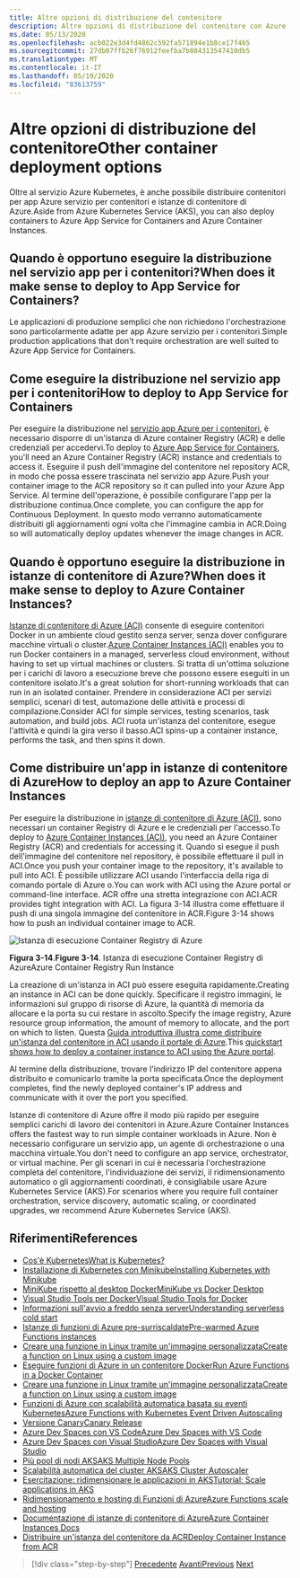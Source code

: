 ```yaml
---
title: Altre opzioni di distribuzione del contenitore
description: Altre opzioni di distribuzione del contenitore con Azure
ms.date: 05/13/2020
ms.openlocfilehash: acb022e3d4fd4862c592fa571894e1b8ce17f465
ms.sourcegitcommit: 27db07ffb26f76912feefba7b884313547410db5
ms.translationtype: MT
ms.contentlocale: it-IT
ms.lasthandoff: 05/19/2020
ms.locfileid: "83613759"
---
```

# <a name="other-container-deployment-options"></a><span data-ttu-id="97d55-103">Altre opzioni di distribuzione del contenitore</span><span class="sxs-lookup"><span data-stu-id="97d55-103">Other container deployment options</span></span>

<span data-ttu-id="97d55-104">Oltre al servizio Azure Kubernetes, è anche possibile distribuire contenitori per app Azure servizio per contenitori e istanze di contenitore di Azure.</span><span class="sxs-lookup"><span data-stu-id="97d55-104">Aside from Azure Kubernetes Service (AKS), you can also deploy containers to Azure App Service for Containers and Azure Container Instances.</span></span>

## <a name="when-does-it-make-sense-to-deploy-to-app-service-for-containers"></a><span data-ttu-id="97d55-105">Quando è opportuno eseguire la distribuzione nel servizio app per i contenitori?</span><span class="sxs-lookup"><span data-stu-id="97d55-105">When does it make sense to deploy to App Service for Containers?</span></span>

<span data-ttu-id="97d55-106">Le applicazioni di produzione semplici che non richiedono l'orchestrazione sono particolarmente adatte per app Azure servizio per i contenitori.</span><span class="sxs-lookup"><span data-stu-id="97d55-106">Simple production applications that don't require orchestration are well suited to Azure App Service for Containers.</span></span>

## <a name="how-to-deploy-to-app-service-for-containers"></a><span data-ttu-id="97d55-107">Come eseguire la distribuzione nel servizio app per i contenitori</span><span class="sxs-lookup"><span data-stu-id="97d55-107">How to deploy to App Service for Containers</span></span>

<span data-ttu-id="97d55-108">Per eseguire la distribuzione nel [servizio app Azure per i contenitori](https://azure.microsoft.com/services/app-service/containers/), è necessario disporre di un'istanza di Azure container Registry (ACR) e delle credenziali per accedervi.</span><span class="sxs-lookup"><span data-stu-id="97d55-108">To deploy to [Azure App Service for Containers](https://azure.microsoft.com/services/app-service/containers/), you'll need an Azure Container Registry (ACR) instance and credentials to access it.</span></span> <span data-ttu-id="97d55-109">Eseguire il push dell'immagine del contenitore nel repository ACR, in modo che possa essere trascinata nel servizio app Azure.</span><span class="sxs-lookup"><span data-stu-id="97d55-109">Push your container image to the ACR repository so it can pulled into your Azure App Service.</span></span> <span data-ttu-id="97d55-110">Al termine dell'operazione, è possibile configurare l'app per la distribuzione continua.</span><span class="sxs-lookup"><span data-stu-id="97d55-110">Once complete, you can configure the app for Continuous Deployment.</span></span> <span data-ttu-id="97d55-111">In questo modo verranno automaticamente distribuiti gli aggiornamenti ogni volta che l'immagine cambia in ACR.</span><span class="sxs-lookup"><span data-stu-id="97d55-111">Doing so will automatically deploy updates whenever the image changes in ACR.</span></span>

## <a name="when-does-it-make-sense-to-deploy-to-azure-container-instances"></a><span data-ttu-id="97d55-112">Quando è opportuno eseguire la distribuzione in istanze di contenitore di Azure?</span><span class="sxs-lookup"><span data-stu-id="97d55-112">When does it make sense to deploy to Azure Container Instances?</span></span>

<span data-ttu-id="97d55-113">[Istanze di contenitore di Azure (ACI)](https://azure.microsoft.com/services/container-instances/) consente di eseguire contenitori Docker in un ambiente cloud gestito senza server, senza dover configurare macchine virtuali o cluster.</span><span class="sxs-lookup"><span data-stu-id="97d55-113">[Azure Container Instances (ACI)](https://azure.microsoft.com/services/container-instances/) enables you to run Docker containers in a managed, serverless cloud environment, without having to set up virtual machines or clusters.</span></span> <span data-ttu-id="97d55-114">Si tratta di un'ottima soluzione per i carichi di lavoro a esecuzione breve che possono essere eseguiti in un contenitore isolato.</span><span class="sxs-lookup"><span data-stu-id="97d55-114">It's a great solution for short-running workloads that can run in an isolated container.</span></span> <span data-ttu-id="97d55-115">Prendere in considerazione ACI per servizi semplici, scenari di test, automazione delle attività e processi di compilazione.</span><span class="sxs-lookup"><span data-stu-id="97d55-115">Consider ACI for simple services, testing scenarios, task automation, and build jobs.</span></span> <span data-ttu-id="97d55-116">ACI ruota un'istanza del contenitore, esegue l'attività e quindi la gira verso il basso.</span><span class="sxs-lookup"><span data-stu-id="97d55-116">ACI spins-up a container instance, performs the task, and then spins it down.</span></span>

## <a name="how-to-deploy-an-app-to-azure-container-instances"></a><span data-ttu-id="97d55-117">Come distribuire un'app in istanze di contenitore di Azure</span><span class="sxs-lookup"><span data-stu-id="97d55-117">How to deploy an app to Azure Container Instances</span></span>

<span data-ttu-id="97d55-118">Per eseguire la distribuzione in [istanze di contenitore di Azure (ACI)](https://docs.microsoft.com/azure/container-instances/), sono necessari un container Registry di Azure e le credenziali per l'accesso.</span><span class="sxs-lookup"><span data-stu-id="97d55-118">To deploy to [Azure Container Instances (ACI)](https://docs.microsoft.com/azure/container-instances/), you need an Azure Container Registry (ACR) and credentials for accessing it.</span></span> <span data-ttu-id="97d55-119">Quando si esegue il push dell'immagine del contenitore nel repository, è possibile effettuare il pull in ACI.</span><span class="sxs-lookup"><span data-stu-id="97d55-119">Once you push your container image to the repository, it's available to pull into ACI.</span></span> <span data-ttu-id="97d55-120">È possibile utilizzare ACI usando l'interfaccia della riga di comando portale di Azure o.</span><span class="sxs-lookup"><span data-stu-id="97d55-120">You can work with ACI using the Azure portal or command-line interface.</span></span> <span data-ttu-id="97d55-121">ACR offre una stretta integrazione con ACI.</span><span class="sxs-lookup"><span data-stu-id="97d55-121">ACR provides tight integration with ACI.</span></span> <span data-ttu-id="97d55-122">La figura 3-14 illustra come effettuare il push di una singola immagine del contenitore in ACR.</span><span class="sxs-lookup"><span data-stu-id="97d55-122">Figure 3-14 shows how to push an individual container image to ACR.</span></span>

![Istanza di esecuzione Container Registry di Azure](./media/acr-runinstance-contextmenu.png)

<span data-ttu-id="97d55-124">**Figura 3-14**.</span><span class="sxs-lookup"><span data-stu-id="97d55-124">**Figure 3-14**.</span></span> <span data-ttu-id="97d55-125">Istanza di esecuzione Container Registry di Azure</span><span class="sxs-lookup"><span data-stu-id="97d55-125">Azure Container Registry Run Instance</span></span>

<span data-ttu-id="97d55-126">La creazione di un'istanza in ACI può essere eseguita rapidamente.</span><span class="sxs-lookup"><span data-stu-id="97d55-126">Creating an instance in ACI can be done quickly.</span></span> <span data-ttu-id="97d55-127">Specificare il registro immagini, le informazioni sul gruppo di risorse di Azure, la quantità di memoria da allocare e la porta su cui restare in ascolto.</span><span class="sxs-lookup"><span data-stu-id="97d55-127">Specify the image registry, Azure resource group information, the amount of memory to allocate, and the port on which to listen.</span></span> <span data-ttu-id="97d55-128">Questa [Guida introduttiva illustra come distribuire un'istanza del contenitore in ACI usando il portale di Azure](https://docs.microsoft.com/azure/container-instances/container-instances-quickstart-portal).</span><span class="sxs-lookup"><span data-stu-id="97d55-128">This [quickstart shows how to deploy a container instance to ACI using the Azure portal](https://docs.microsoft.com/azure/container-instances/container-instances-quickstart-portal).</span></span>

<span data-ttu-id="97d55-129">Al termine della distribuzione, trovare l'indirizzo IP del contenitore appena distribuito e comunicarlo tramite la porta specificata.</span><span class="sxs-lookup"><span data-stu-id="97d55-129">Once the deployment completes, find the newly deployed container's IP address and communicate with it over the port you specified.</span></span>

<span data-ttu-id="97d55-130">Istanze di contenitore di Azure offre il modo più rapido per eseguire semplici carichi di lavoro dei contenitori in Azure.</span><span class="sxs-lookup"><span data-stu-id="97d55-130">Azure Container Instances offers the fastest way to run simple container workloads in Azure.</span></span> <span data-ttu-id="97d55-131">Non è necessario configurare un servizio app, un agente di orchestrazione o una macchina virtuale.</span><span class="sxs-lookup"><span data-stu-id="97d55-131">You don't need to configure an app service, orchestrator, or virtual machine.</span></span> <span data-ttu-id="97d55-132">Per gli scenari in cui è necessaria l'orchestrazione completa del contenitore, l'individuazione dei servizi, il ridimensionamento automatico o gli aggiornamenti coordinati, è consigliabile usare Azure Kubernetes Service (AKS).</span><span class="sxs-lookup"><span data-stu-id="97d55-132">For scenarios where you require full container orchestration, service discovery, automatic scaling, or coordinated upgrades, we recommend Azure Kubernetes Service (AKS).</span></span>

## <a name="references"></a><span data-ttu-id="97d55-133">Riferimenti</span><span class="sxs-lookup"><span data-stu-id="97d55-133">References</span></span>

- [<span data-ttu-id="97d55-134">Cos'è Kubernetes</span><span class="sxs-lookup"><span data-stu-id="97d55-134">What is Kubernetes?</span></span>](https://blog.newrelic.com/engineering/what-is-kubernetes/)
- [<span data-ttu-id="97d55-135">Installazione di Kubernetes con Minikube</span><span class="sxs-lookup"><span data-stu-id="97d55-135">Installing Kubernetes with Minikube</span></span>](https://kubernetes.io/docs/setup/learning-environment/minikube/)
- [<span data-ttu-id="97d55-136">MiniKube rispetto al desktop Docker</span><span class="sxs-lookup"><span data-stu-id="97d55-136">MiniKube vs Docker Desktop</span></span>](https://medium.com/containers-101/local-kubernetes-for-windows-minikube-vs-docker-desktop-25a1c6d3b766)
- [<span data-ttu-id="97d55-137">Visual Studio Tools per Docker</span><span class="sxs-lookup"><span data-stu-id="97d55-137">Visual Studio Tools for Docker</span></span>](https://docs.microsoft.com/dotnet/standard/containerized-lifecycle-architecture/design-develop-containerized-apps/visual-studio-tools-for-docker)
- [<span data-ttu-id="97d55-138">Informazioni sull'avvio a freddo senza server</span><span class="sxs-lookup"><span data-stu-id="97d55-138">Understanding serverless cold start</span></span>](https://azure.microsoft.com/blog/understanding-serverless-cold-start/)
- [<span data-ttu-id="97d55-139">Istanze di funzioni di Azure pre-surriscaldate</span><span class="sxs-lookup"><span data-stu-id="97d55-139">Pre-warmed Azure Functions instances</span></span>](https://docs.microsoft.com/azure/azure-functions/functions-premium-plan#pre-warmed-instances)
- [<span data-ttu-id="97d55-140">Creare una funzione in Linux tramite un'immagine personalizzata</span><span class="sxs-lookup"><span data-stu-id="97d55-140">Create a function on Linux using a custom image</span></span>](https://docs.microsoft.com/azure/azure-functions/functions-create-function-linux-custom-image)
- [<span data-ttu-id="97d55-141">Eseguire funzioni di Azure in un contenitore Docker</span><span class="sxs-lookup"><span data-stu-id="97d55-141">Run Azure Functions in a Docker Container</span></span>](https://markheath.net/post/azure-functions-docker)
- [<span data-ttu-id="97d55-142">Creare una funzione in Linux tramite un'immagine personalizzata</span><span class="sxs-lookup"><span data-stu-id="97d55-142">Create a function on Linux using a custom image</span></span>](https://docs.microsoft.com/azure/azure-functions/functions-create-function-linux-custom-image)
- [<span data-ttu-id="97d55-143">Funzioni di Azure con scalabilità automatica basata su eventi Kubernetes</span><span class="sxs-lookup"><span data-stu-id="97d55-143">Azure Functions with Kubernetes Event Driven Autoscaling</span></span>](https://docs.microsoft.com/azure/azure-functions/functions-kubernetes-keda)
- [<span data-ttu-id="97d55-144">Versione Canary</span><span class="sxs-lookup"><span data-stu-id="97d55-144">Canary Release</span></span>](https://martinfowler.com/bliki/CanaryRelease.html)
- [<span data-ttu-id="97d55-145">Azure Dev Spaces con VS Code</span><span class="sxs-lookup"><span data-stu-id="97d55-145">Azure Dev Spaces with VS Code</span></span>](https://docs.microsoft.com/azure/dev-spaces/quickstart-netcore)
- [<span data-ttu-id="97d55-146">Azure Dev Spaces con Visual Studio</span><span class="sxs-lookup"><span data-stu-id="97d55-146">Azure Dev Spaces with Visual Studio</span></span>](https://docs.microsoft.com/azure/dev-spaces/quickstart-netcore-visualstudio)
- [<span data-ttu-id="97d55-147">Più pool di nodi AKS</span><span class="sxs-lookup"><span data-stu-id="97d55-147">AKS Multiple Node Pools</span></span>](https://docs.microsoft.com/azure/aks/use-multiple-node-pools)
- [<span data-ttu-id="97d55-148">Scalabilità automatica del cluster AKS</span><span class="sxs-lookup"><span data-stu-id="97d55-148">AKS Cluster Autoscaler</span></span>](https://docs.microsoft.com/azure/aks/cluster-autoscaler)
- [<span data-ttu-id="97d55-149">Esercitazione: ridimensionare le applicazioni in AKS</span><span class="sxs-lookup"><span data-stu-id="97d55-149">Tutorial: Scale applications in AKS</span></span>](https://docs.microsoft.com/azure/aks/tutorial-kubernetes-scale)
- [<span data-ttu-id="97d55-150">Ridimensionamento e hosting di Funzioni di Azure</span><span class="sxs-lookup"><span data-stu-id="97d55-150">Azure Functions scale and hosting</span></span>](https://docs.microsoft.com/azure/azure-functions/functions-scale)
- [<span data-ttu-id="97d55-151">Documentazione di istanze di contenitore di Azure</span><span class="sxs-lookup"><span data-stu-id="97d55-151">Azure Container Instances Docs</span></span>](https://docs.microsoft.com/azure/container-instances/)
- [<span data-ttu-id="97d55-152">Distribuire un'istanza del contenitore da ACR</span><span class="sxs-lookup"><span data-stu-id="97d55-152">Deploy Container Instance from ACR</span></span>](https://docs.microsoft.com/azure/container-instances/container-instances-using-azure-container-registry#deploy-with-azure-portal)

>[!div class="step-by-step"]
><span data-ttu-id="97d55-153">[Precedente](scale-containers-serverless.md) 
> [Avanti](communication-patterns.md)</span><span class="sxs-lookup"><span data-stu-id="97d55-153">[Previous](scale-containers-serverless.md)
[Next](communication-patterns.md)</span></span>

